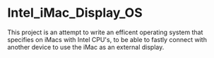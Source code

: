 # Intel_iMac_Display_OS
This project is an attempt to write an efficent operating system that specifies on iMacs with Intel CPU's, to be able to fastly connect with another device to use the iMac as an external display.
